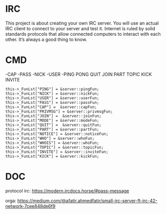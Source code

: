 # IRC
This project is about creating your own IRC server. You will use an actual IRC client to connect to your server and test it. Internet is ruled by solid standards protocols that allow connected computers to interact with each other. It’s always a good thing to know.


# CMD

-CAP
-PASS
-NICK
-USER
-PING
PONG
QUIT
JOIN
PART
TOPIC
KICK
INVITE

    this->_FunLst["PING"] = &server::pingFun;
    this->_FunLst["NICK"] = &server::nickFun;
    this->_FunLst["USER"] = &server::userFun;
    this->_FunLst["PASS"] = &server::passFun;
    this->_FunLst["CAP"] =  &server::capFun;
    this->_FunLst["PRIVMSG"] = &server::privmsgFun;
    this->_FunLst["JOIN"] =  &server::joinFun;
    this->_FunLst["MODE"] = &server::modeFun;
    this->_FunLst["QUIT"] =  &server::quitFun;
    this->_FunLst["PART"] = &server::partFun;
    this->_FunLst["NOTICE"] = &server::noticeFun;
    this->_FunLst["WHO"] = &server::whoFun;
    this->_FunLst["WHOIS"] = &server::whoFun;
    this->_FunLst["TOPIC"] = &server::topicFun;
    this->_FunLst["INVITE"] = &server::inviteFun;
    this->_FunLst["KICK"] = &server::kickFun;

# DOC

protocol irc:
https://modern.ircdocs.horse/#pass-message


orga:
https://medium.com/@afatir.ahmedfatir/small-irc-server-ft-irc-42-network-7cee848de6f9
